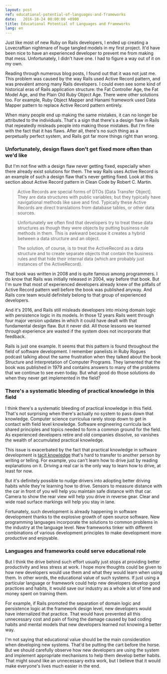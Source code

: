 ```yaml
---
layout: post
ref: educational-potential-of-languages-and-frameworks
date:   2016-10-24 00:00:00 +0900
title: Educational Potential of Languages and Frameworks
lang: en
---
```


Just like most of new Ruby on Rails developers, I ended up creating a Lovecraftian nightmare of huge tangled models in my first project. It'd have been nice to have an experienced developer to prevent me from making that mess. Unfortunately, I didn't have one. I had to figure a way out of it on my own.

Reading through numerous blog posts, I found out that it was not just me. This problem was caused by the way Rails used Active Record pattern, and was prevalent among many Rails developers. I could even see some kind of historical eras of Rails application structure: the Fat Controller Age, the Fat Model Age, and the Plain Old Ruby Object Age. There were other solutions too. For example, Ruby Object Mapper and Hanami framework used Data Mapper pattern to replace Active Record pattern entirely. 

When many people end up making the same mistakes, it can no longer be attributed to the individuals. That's a sign that there's a design flaw in Rails that repeatedly misleads people into making those mistakes. But I'm fine with the fact that it has flaws. After all, there's no such thing as a perpetually perfect system, and Rails got far more things right than wrong. 

### Unfortunately, design flaws don't get fixed more often than we'd like

But I'm not fine with a design flaw never getting fixed, especially when there already exist solutions for them. The way Rails uses Active Record is an example of such a design flaw that's never getting fixed. Look at this section about Active Record pattern in Clean Code by Robert C. Martin.

> Active Records are special forms of DTOs [Data Transfer Object]. They are data structures with public variables; but they typically have navigational methods like save and find. Typically these Active Records are direct translations from database tables, or other data sources.  

> Unfortunately we often find that developers try to treat these data structures as though they were objects by putting business rule methods in them. This is awkward because it creates a hybrid between a data structure and an object.

> The solution, of course, is to treat the ActiveRecord as a data structure and to create separate objects that contain the business rules and that hide their internal data (which are probably just instances of the ActiveRecord).

That book was written in 2008 and is quite famous among programmers. I do know that Rails was initially released in 2004, way before that book. But I'm sure that most of experienced developers already knew of the pitfalls of Active Record pattern well before the book was published anyway. And Rails core team would definitely belong to that group of experienced developers.

And it's 2016, and Rails still misleads developers into mixing domain logic with persistence logic in its models. In those 12 years Rails went through four major version updates in which it could have dealt with that fundamental design flaw. But it never did. All those lessons we learned through experience are wasted if the system does not incorporate that feedback.

Rails is just one example. It seems that this pattern is found throughout the field of software development. I remember panelists in Ruby Rogues podcast talking about the same frustration when they talked about the book Structure and Interpretation of Computer Programs. They lamented that the book was published in 1979 and contains answers to many of the problems that we continue to see even today. But what good do those solutions do when they never get implemented in the field?

### There's a systematic bleeding of practical knowledge in this field

I think there's a systematic bleeding of practical knowledge in this field. That's not surprising when there's actually no system to pass down that knowledge. Computer science curriculua rarely stoop down to get in contact with field level knowledge. Software engineering curricula lack shared principles and topics needed to form a common ground for the field. As experienced developers retire and old companies dissolve, so vanishes the wealth of accumulated practical knowledge.

This issue is exacerbated by the fact that practical knowledge in software development is [tacit knowledge](https://www.wikiwand.com/en/Tacit_knowledge) that's hard to transfer to another person by writing or telling. For example, you can't learn how to drive just by reading explanations on it. Driving a real car is the only way to learn how to drive, at least for now.

But it's definitely possible to nudge drivers into adopting better driving habits while they're learning how to drive. Sensors to measure distance with the car in front of you will help you maintain safe distance with that car. Camera to show the rear view will help you drive in reverse gear. Clear and wide road surface markings will help you stay in lane. 

Fortunately, such development is already happening in software development thanks to the explosive growth of open source software. New programming languages incorporate the solutions to common problems in the industry at the language level. New frameworks tinker with different combinations of various development principles to make development more productive and enjoyable. 

### Languages and frameworks could serve educational role

But I think the drive behind such effort usually just stops at providing better productivity and less stress at work. I hope more thoughts could be given to how new developers would use them and what they would learn when using them. In other words, the educational value of such systems. If just using a particular language or framework could help new developers develop good practices and habits, it would save our industry as a whole a lot of time and money spent on training them. 

For example, if Rails promoted the separation of domain logic and persistence logic at the framework design level, new developers would have internalized that practice. That would have prevented all this unnecessary cost and pain of fixing the damage caused by bad coding habits and mental models that new developers learned not knowing a better way.

I'm not saying that educational value should be the main consideration when developing new systems. That'd be putting the cart before the horse. But we should carefully observe how new developers are using the system  and implement appropriate mechanisms to help them develop better habits. That might sound like an unnecessary extra work, but I believe that it would make everyone's lives much easier in the end.